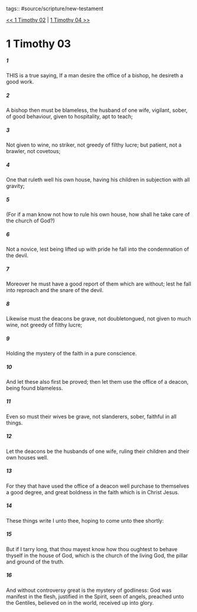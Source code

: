 tags:: #source/scripture/new-testament

[<< 1 Timothy 02](/new-testament/15_1_Timothy/1_Timothy_02.md) | [1 Timothy 04 >>](/new-testament/15_1_Timothy/1_Timothy_04.md)

# 1 Timothy 03

##### 1

THIS is a true saying, If a man desire the office of a bishop, he desireth a good work.

##### 2

A bishop then must be blameless, the husband of one wife, vigilant, sober, of good behaviour, given to hospitality, apt to teach;

##### 3

Not given to wine, no striker, not greedy of filthy lucre; but patient, not a brawler, not covetous;

##### 4

One that ruleth well his own house, having his children in subjection with all gravity;

##### 5

(For if a man know not how to rule his own house, how shall he take care of the church of God?)

##### 6

Not a novice, lest being lifted up with pride he fall into the condemnation of the devil.

##### 7

Moreover he must have a good report of them which are without; lest he fall into reproach and the snare of the devil.

##### 8

Likewise must the deacons be grave, not doubletongued, not given to much wine, not greedy of filthy lucre;

##### 9

Holding the mystery of the faith in a pure conscience.

##### 10

And let these also first be proved; then let them use the office of a deacon, being found blameless.

##### 11

Even so must their wives be grave, not slanderers, sober, faithful in all things.

##### 12

Let the deacons be the husbands of one wife, ruling their children and their own houses well.

##### 13

For they that have used the office of a deacon well purchase to themselves a good degree, and great boldness in the faith which is in Christ Jesus.

##### 14

These things write I unto thee, hoping to come unto thee shortly:

##### 15

But if I tarry long, that thou mayest know how thou oughtest to behave thyself in the house of God, which is the church of the living God, the pillar and ground of the truth.

##### 16

And without controversy great is the mystery of godliness: God was manifest in the flesh, justified in the Spirit, seen of angels, preached unto the Gentiles, believed on in the world, received up into glory.
